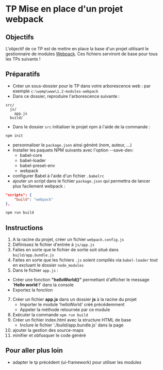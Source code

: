 # TP Mise en place d'un projet webpack

## Objectifs

L'objectif de ce TP est de mettre en place la base d'un projet utilisant le gestionnaire de modules [Webpack](https://webpack.js.org/). Ces fichiers serviront de base pour tous les TPs suivants !

## Préparatifs
- Créer un sous-dossier pour le TP dans votre arborescence web : par exemple `c:\wamp\www\1.2-modules-webpack`
- Dans ce dossier, reproduire l'arborescence suivante :
```
src/
  js/
    app.js
  build/
```
- Dans le dossier `src` initialiser le projet npm à l'aide de la commande :
```bash
npm init
```
- personnaliser le `package.json` ainsi généré (nom, auteur, ...)
- Installer les paquets NPM suivants avec l'option --save-dev:
    + babel-core
    + babel-loader
    + babel-preset-env
    + webpack
- configurer Babel à l'aide d'un fichier `.babelrc`
- ajouter un script dans le fichier `package.json` qui permettra de lancer plus facilement webpack :
```json
"scripts": {
    "build": "webpack"
},
```
```bash
npm run build
```


## Instructions
1. A la racine du projet, créer un fichier `webpack.config.js`
2. Définissez le fichier d'entrée à `js/app.js`
3. Faites en sorte que le fichier de sortie soit situé dans `build/app.bundle.js`
4. Faites en sorte que les fichiers `.js` soient compilés via `babel-loader` tout en excluant le dossier `node_modules`
6. Dans le fichier `app.js` :
- Créer une fonction **"helloWorld()"** permettant d'afficher le message '**Hello world !**' dans la console
- Exportez la fonction
7. Créer un fichier **app.js** dans un dossier **js** à la racine du projet
    + Importer le module 'helloWorld' créé précédemment
    + Appeler la méthode retournée par ce module
8. Exécuter la commande `npm run build`
9. Créer un fichier index.html avec la structure HTML de base
    + Inclure le fichier './build/app.bundle.js' dans la page
10. ajouter la gestion des source-maps
11. minifier et obfusquer le code généré

## Pour aller plus loin
- adapter le tp précédent (ui-framework) pour utiliser les modules

